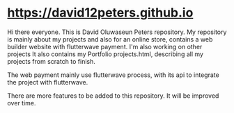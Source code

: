 # https://david12peters.github.io

Hi there everyone. This is David Oluwaseun Peters repository. My repository is mainly about my projects 
and also for an online store, contains a web builder website 
with flutterwave payment. I'm also working on other projects
It also contains my Portfolio projects.html, describing all my 
projects from scratch to finish.

The web payment mainly use flutterwave process, with its api to integrate the project 
with flutterwave.


There are more features to be added to this repository.
It will be improved over time.


